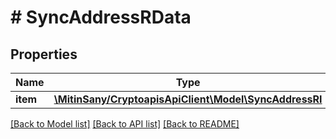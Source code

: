# # SyncAddressRData

## Properties

Name | Type | Description | Notes
------------ | ------------- | ------------- | -------------
**item** | [**\MitinSany/CryptoapisApiClient\Model\SyncAddressRI**](SyncAddressRI.md) |  |

[[Back to Model list]](../../README.md#models) [[Back to API list]](../../README.md#endpoints) [[Back to README]](../../README.md)
